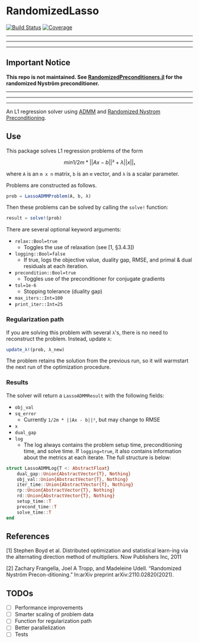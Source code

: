 # RandomizedLasso

[![Build Status](https://github.com/tjdiamandis/RandomizedLasso.jl/actions/workflows/CI.yml/badge.svg?branch=main)](https://github.com/tjdiamandis/RandomizedLasso.jl/actions/workflows/CI.yml?query=branch%3Amain)
[![Coverage](https://codecov.io/gh/tjdiamandis/RandomizedLasso.jl/branch/main/graph/badge.svg)](https://codecov.io/gh/tjdiamandis/RandomizedLasso.jl)


-----------------------
-----------------------
-----------------------
## Important Notice
**This repo is not maintained. See [RandomizedPreconditioners.jl](https://github.com/tjdiamandis/RandomizedPreconditioners.jl) for the randomized Nyström preconditioner.**

-----------------------
-----------------------
-----------------------

An L1 regression solver using [ADMM](https://stanford.edu/~boyd/admm.html) and [Randomized Nystrom Preconditioning](https://arxiv.org/pdf/2110.02820).

## Use
This package solves L1 regression problems of the form
```math
min     1/2m * ||Ax - b||² + λ||x||₁
```
where `A` is an `m x n` matrix, `b` is an `m` vector, and `λ` is a scalar parameter.

Problems are constructed as follows.
```julia
prob = LassoADMMProblem(A, b, λ)
```

Then these problems can be solved by calling the `solve!` function:
```julia
result = solve!(prob)
```
There are several optional keyword arguments:
- `relax::Bool=true`
    - Toggles the use of relaxation (see [1, §3.4.3])
- `logging::Bool=false`
    - If true, logs the objective value, duality gap, RMSE, and primal & dual residuals at each iteration.
- `precondition::Bool=true`
    - Toggles use of the preconditioner for conjugate gradients
- `tol=1e-6 `
    - Stopping tolerance (duality gap)
- `max_iters::Int=100 `
- `print_iter::Int=25` 


### Regularization path
If you are solving this problem with several `λ`'s, there is no need to reconstruct the problem. Instead, update `λ`:
```julia
update_λ!(prob, λ_new)
```
The problem retains the solution from the previous run, so it will warmstart the next run of the optimization procedure.


### Results
The solver will return a `LassoADMMResult` with the following fields:
- `obj_val`
- `sq_error`
    - Currently `1/2m * ||Ax - b||²`, but may change to RMSE
- `x`
- `dual_gap`
- `log`
    - The log always contains the problem setup time, preconditioning time, and solve time. If `logging=true`, it also contains information about the metrics at each iterate. The full structure is below:
```julia
struct LassoADMMLog{T <: AbstractFloat}
    dual_gap::Union{AbstractVector{T}, Nothing}
    obj_val::Union{AbstractVector{T}, Nothing}
    iter_time::Union{AbstractVector{T}, Nothing}
    rp::Union{AbstractVector{T}, Nothing}
    rd::Union{AbstractVector{T}, Nothing}
    setup_time::T
    precond_time::T
    solve_time::T
end
```


## References
[1] Stephen Boyd et al. Distributed optimization and statistical learn-ing via the alternating direction method of multipliers. Now Publishers Inc, 2011

[2] Zachary Frangella, Joel A Tropp, and Madeleine Udell. “Randomized Nyström Precon-ditioning.” In:arXiv preprint arXiv:2110.02820(2021).

## TODOs
- [ ] Performance improvements
- [ ] Smarter scaling of problem data
- [ ] Function for regularization path
- [ ] Better parallelization
- [ ] Tests